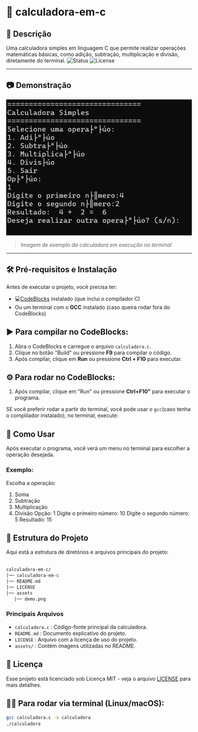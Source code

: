 # :abacus: calculadora-em-c

## :book: Descrição 

Uma calculadora simples em linguagem C que permite realizar operações matemáticas básicas, como adição, subtração, multiplicação e divisão, diretamente do terminal.
![Status](https://img.shields.io/badge/status-finalizado-brightgreen)
![License](https://img.shields.io/badge/license-MIT-blue)

---

## :camera: Demonstração
![demo](assets/demo.png)
> *Imagem de exemplo da calculadora em execução no terminal*

---

## :hammer_and_wrench: Pré-requisitos e Instalação
Antes de executar o projeto, vocẽ precisa ter:

- :computer:[CodeBlocks](http://www.codeblocks.org/downloads) instalado (que inclui o compilador C) 
- Ou um terminal com o **GCC** instalado (caso queira rodar fora do CodeBlocks)


## :arrow_forward: Para compilar no CodeBlocks:

1. Abra o CodeBlocks e carregue o arquivo `calculadora.c`.
2. Clique no botão "Build" ou pressione **F9** para compilar o código.
3. Após compilar, clique em **Run** ou pressione **Ctrl + F10** para executar.

## :gear: Para rodar no CodeBlocks:

1. Após compilar, clique em "Run" ou pressione **Ctrl+F10"** para executar o programa.

SE você preferir rodar a partir do terminal, você pode usar o `gcc`(caso tenha o complilador instalado), no terminal, execute:

## :memo: Como Usar
Após executar o programa, vocẽ verá um menu no terminal para escolher a operação desejada.

### Exemplo:

Escolha a operação:
1. Soma
2. Subtração
3. Multiplicação
4. Divisão 
   Opção: 1
   Digite o primeiro número: 10
   Digite o segundo número: 5
   Resultado: 15 

## :open_file_folder: Estrutura do Projeto

Aqui está a estrutura de diretórios e arquivos principais do projeto:

```

calculadora-em-c/
|── calculadora-em-c
|── README.md
|── LICENSE
|── assets
   |── demo.png

```

### Principais Arquivos

- `calculadora.c` : Código-fonte principal da calculadora.
- `README.md` : Documento explicativo do projeto.
- `LICENSE` : Arquivo com a licença de uso do projeto.
- `assets/` : Contém imagens utilizadas no README.
 
## :page_facing_up: Licença

Esse projeto está licenciado sob Licença MIT - veja o arquivo [LICENSE](LICENSE) para mais detalhes.

## :technologist: Para rodar via terminal (Linux/macOS):

```bash
gcc calculadora.c -o calculadora
./calculadora
